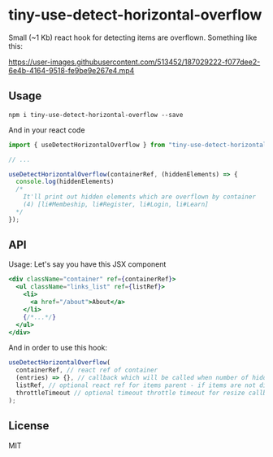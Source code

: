 # tiny-use-detect-horizontal-overflow

Small (~1 Kb) react hook for detecting items are overflown.
Something like this:

https://user-images.githubusercontent.com/513452/187029222-f077dee2-6e4b-4164-9518-fe9be9e267e4.mp4


## Usage

```
npm i tiny-use-detect-horizontal-overflow --save
```

And in your react code

```js
import { useDetectHorizontalOverflow } from "tiny-use-detect-horizontal-overflow";

// ...

useDetectHorizontalOverflow(containerRef, (hiddenElements) => {
  console.log(hiddenElements)
  /*
    It'll print out hidden elements which are overflown by container
    (4) [li#Membeship, li#Register, li#Login, li#Learn]
  */
});
```

## API

Usage:
Let's say you have this JSX component
```jsx
<div className="container" ref={containerRef}>
  <ul className="links_list" ref={listRef}>
    <li>
      <a href="/about">About</a>
    </li>
    {/*...*/}
  </ul>
</div>
```

And in order to use this hook:

```js
useDetectHorizontalOverflow(
  containerRef, // react ref of container
  (entries) => {}, // callback which will be called when number of hidden element is changed
  listRef, // optional react ref for items parent - if items are not direct children of the container
  throttleTimeout // optional timeout throttle timeout for resize callback, default is 16ms
);
```

## License

MIT
